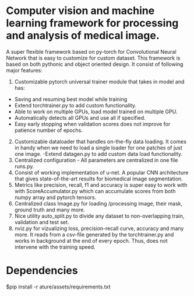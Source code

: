 # Computer vision and machine learning framework for processing and analysis of medical image.
A super flexible framework based on py-torch for Convolutional Neural Network that is easy to customize for custom dataset. This framework is based on both pythonic and object oriented design. It consist of following major features:
1. Customizable pytorch universal trainer module that takes in model and has:
  - Saving and resuming best model while training
  - Extend torchtrainer.py to add custom functionality.
  - Able to work on multiple GPUs, load model trained on multiple GPU.
  - Automatically detects all GPUs and use all if specified.
  - Easy early stopping when validation scores does not improve for patience number of epochs.
2. Customizable dataloader that handles on-the-fly data loading. It comes in handy when we need to load a single loader for one patches of just one image. 
  -Extend datagen.py to add custom data load functionality.
3. Centralized configuration - All parameters are centralized in one file runs.py.
4. Consist of working implementation of u-net. A popular CNN architecture that gives state-of-the-art results for biomedical image segmentation.
5. Metrics like precision, recall, f1 and accuracy is super easy to work with with ScoreAccumulator.py which can accumulate scores from both numpy array and pytorch tensors.
6. Centralized class Image.py for loading /processing image, their mask, ground truth and many more.
7. Nice utility auto_split.py to divide any dataset to non-overlapping train, validation and test set.
8. nviz.py for vizualizing loss, precision-recall curve, accuracy and many more. It reads from a csv-file generated by the torchtrainer.py and works in background at the end of every epoch. Thus, does not intervene with the training speed.


# Dependencies
$pip install -r ature/assets/requirements.txt
